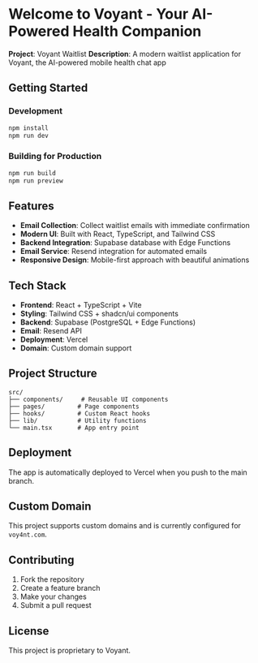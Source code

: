 # Welcome to Voyant - Your AI-Powered Health Companion

**Project**: Voyant Waitlist
**Description**: A modern waitlist application for Voyant, the AI-powered mobile health chat app

## Getting Started

### Development
```bash
npm install
npm run dev
```

### Building for Production
```bash
npm run build
npm run preview
```

## Features

- **Email Collection**: Collect waitlist emails with immediate confirmation
- **Modern UI**: Built with React, TypeScript, and Tailwind CSS
- **Backend Integration**: Supabase database with Edge Functions
- **Email Service**: Resend integration for automated emails
- **Responsive Design**: Mobile-first approach with beautiful animations

## Tech Stack

- **Frontend**: React + TypeScript + Vite
- **Styling**: Tailwind CSS + shadcn/ui components
- **Backend**: Supabase (PostgreSQL + Edge Functions)
- **Email**: Resend API
- **Deployment**: Vercel
- **Domain**: Custom domain support

## Project Structure

```
src/
├── components/     # Reusable UI components
├── pages/         # Page components
├── hooks/         # Custom React hooks
├── lib/           # Utility functions
└── main.tsx       # App entry point
```

## Deployment

The app is automatically deployed to Vercel when you push to the main branch.

## Custom Domain

This project supports custom domains and is currently configured for `voy4nt.com`.

## Contributing

1. Fork the repository
2. Create a feature branch
3. Make your changes
4. Submit a pull request

## License

This project is proprietary to Voyant.
